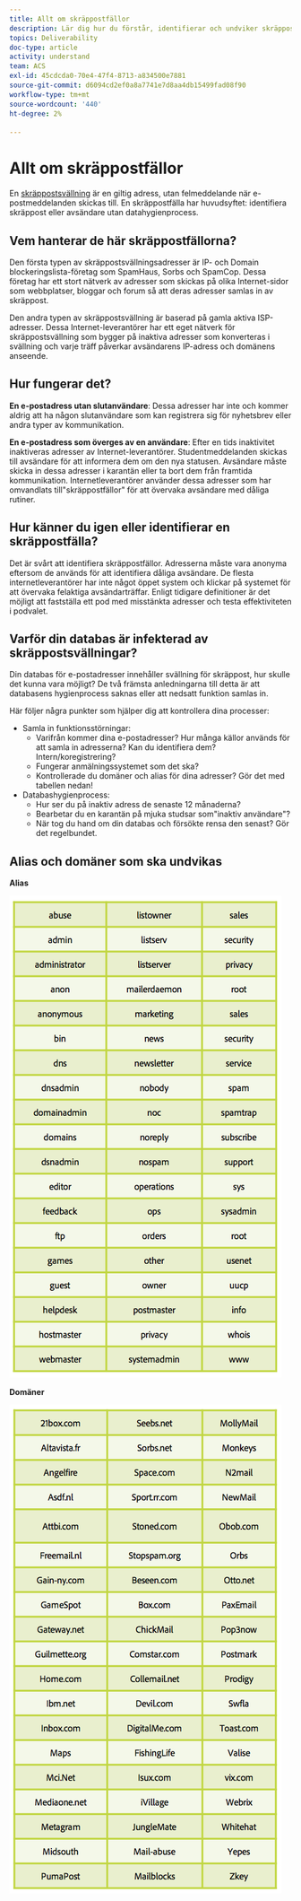 ```yaml
---
title: Allt om skräppostfällor
description: Lär dig hur du förstår, identifierar och undviker skräppostsvällningar när du hanterar leveranser.
topics: Deliverability
doc-type: article
activity: understand
team: ACS
exl-id: 45cdcda0-70e4-47f4-8713-a834500e7881
source-git-commit: d6094cd2ef0a8a7741e7d8aa4db15499fad08f90
workflow-type: tm+mt
source-wordcount: '440'
ht-degree: 2%

---
```


# Allt om skräppostfällor

En [skräppostsvällning](/help/metrics/spam-traps.md) är en giltig adress, utan felmeddelande när e-postmeddelanden skickas till. En skräppostfälla har huvudsyftet: identifiera skräppost eller avsändare utan datahygienprocess.

## Vem hanterar de här skräppostfällorna?

Den första typen av skräppostsvällningsadresser är IP- och Domain blockeringslista-företag som SpamHaus, Sorbs och SpamCop. Dessa företag har ett stort nätverk av adresser som skickas på olika Internet-sidor som webbplatser, bloggar och forum så att deras adresser samlas in av skräppost.

Den andra typen av skräppostsvällning är baserad på gamla aktiva ISP-adresser. Dessa Internet-leverantörer har ett eget nätverk för skräppostsvällning som bygger på inaktiva adresser som konverteras i svällning och varje träff påverkar avsändarens IP-adress och domänens anseende.

## Hur fungerar det?

**En e-postadress utan slutanvändare**: Dessa adresser har inte och kommer aldrig att ha någon slutanvändare som kan registrera sig för nyhetsbrev eller andra typer av kommunikation.

**En e-postadress som överges av en användare**: Efter en tids inaktivitet inaktiveras adresser av Internet-leverantörer. Studentmeddelanden skickas till avsändare för att informera dem om den nya statusen. Avsändare måste skicka in dessa adresser i karantän eller ta bort dem från framtida kommunikation. Internetleverantörer använder dessa adresser som har omvandlats till&quot;skräppostfällor&quot; för att övervaka avsändare med dåliga rutiner.

## Hur känner du igen eller identifierar en skräppostfälla?

Det är svårt att identifiera skräppostfällor. Adresserna måste vara anonyma eftersom de används för att identifiera dåliga avsändare. De flesta internetleverantörer har inte något öppet system och klickar på systemet för att övervaka felaktiga avsändarträffar. Enligt tidigare definitioner är det möjligt att fastställa ett pod med misstänkta adresser och testa effektiviteten i podvalet.

## Varför din databas är infekterad av skräppostsvällningar?

Din databas för e-postadresser innehåller svällning för skräppost, hur skulle det kunna vara möjligt? De två främsta anledningarna till detta är att databasens hygienprocess saknas eller att nedsatt funktion samlas in.

Här följer några punkter som hjälper dig att kontrollera dina processer:

* Samla in funktionsstörningar:
   * Varifrån kommer dina e-postadresser? Hur många källor används för att samla in adresserna? Kan du identifiera dem? Intern/koregistrering?
   * Fungerar anmälningssystemet som det ska?
   * Kontrollerade du domäner och alias för dina adresser? Gör det med tabellen nedan!
* Databashygienprocess:
   * Hur ser du på inaktiv adress de senaste 12 månaderna?
   * Bearbetar du en karantän på mjuka studsar som&quot;inaktiv användare&quot;?
   * När tog du hand om din databas och försökte rensa den senast? Gör det regelbundet.

## Alias och domäner som ska undvikas

**Alias**

![](../../help/assets/aliases.png)

**Domäner**

![](../../help/assets/domains.png)

